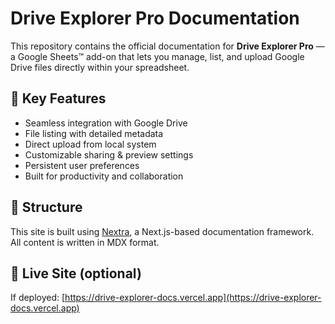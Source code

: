 # Drive Explorer Pro Documentation

This repository contains the official documentation for **Drive Explorer Pro** — a Google Sheets™ add-on that lets you manage, list, and upload Google Drive files directly within your spreadsheet.

## 📌 Key Features
- Seamless integration with Google Drive
- File listing with detailed metadata
- Direct upload from local system
- Customizable sharing & preview settings
- Persistent user preferences
- Built for productivity and collaboration

## 📁 Structure
This site is built using [Nextra](https://nextra.site), a Next.js-based documentation framework. All content is written in MDX format.

## 🚀 Live Site (optional)
If deployed:
[https://drive-explorer-docs.vercel.app](https://drive-explorer-docs.vercel.app)

 
